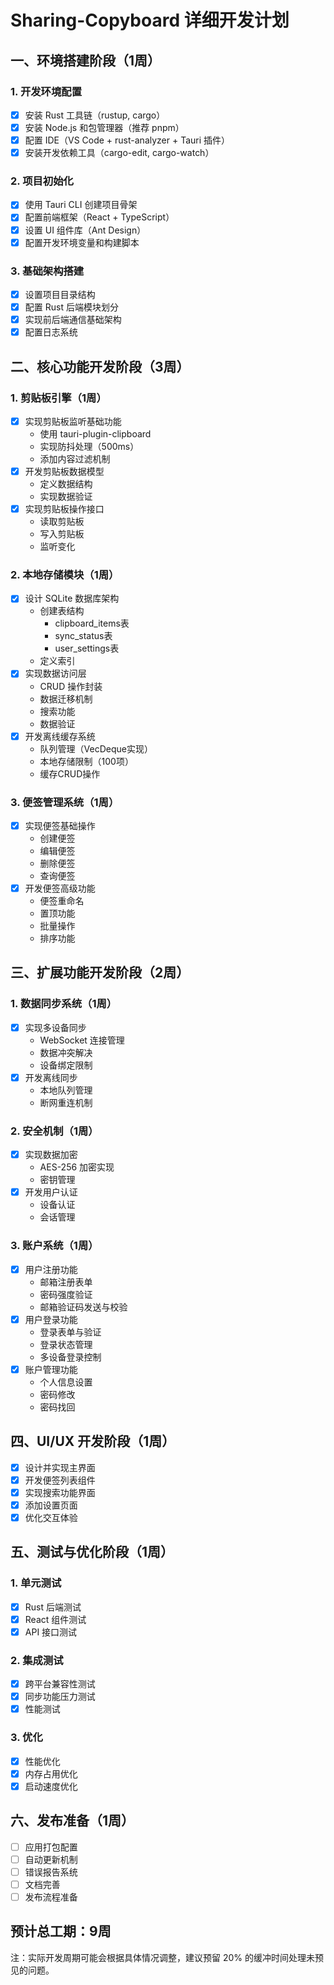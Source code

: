 # Sharing-Copyboard 详细开发计划

## 一、环境搭建阶段（1周）

### 1. 开发环境配置
- [x] 安装 Rust 工具链（rustup, cargo）
- [x] 安装 Node.js 和包管理器（推荐 pnpm）
- [x] 配置 IDE（VS Code + rust-analyzer + Tauri 插件）
- [x] 安装开发依赖工具（cargo-edit, cargo-watch）

### 2. 项目初始化
- [x] 使用 Tauri CLI 创建项目骨架
- [x] 配置前端框架（React + TypeScript）
- [x] 设置 UI 组件库（Ant Design）
- [x] 配置开发环境变量和构建脚本

### 3. 基础架构搭建
- [x] 设置项目目录结构
- [x] 配置 Rust 后端模块划分
- [x] 实现前后端通信基础架构
- [x] 配置日志系统

## 二、核心功能开发阶段（3周）

### 1. 剪贴板引擎（1周）
- [x] 实现剪贴板监听基础功能
  - 使用 tauri-plugin-clipboard 
  - 实现防抖处理（500ms）
  - 添加内容过滤机制
- [x] 开发剪贴板数据模型
  - 定义数据结构
  - 实现数据验证
- [x] 实现剪贴板操作接口
  - 读取剪贴板
  - 写入剪贴板
  - 监听变化

### 2. 本地存储模块（1周）
- [x] 设计 SQLite 数据库架构
  - 创建表结构
    - clipboard_items表
    - sync_status表
    - user_settings表
  - 定义索引
- [x] 实现数据访问层
  - CRUD 操作封装
  - 数据迁移机制
  - 搜索功能
  - 数据验证
- [x] 开发离线缓存系统
  - 队列管理（VecDeque实现）
  - 本地存储限制（100项）
  - 缓存CRUD操作

### 3. 便签管理系统（1周）
- [x] 实现便签基础操作
  - 创建便签
  - 编辑便签
  - 删除便签
  - 查询便签
- [x] 开发便签高级功能
  - 便签重命名
  - 置顶功能
  - 批量操作
  - 排序功能

## 三、扩展功能开发阶段（2周）

### 1. 数据同步系统（1周）
- [x] 实现多设备同步
  - WebSocket 连接管理
  - 数据冲突解决
  - 设备绑定限制
- [x] 开发离线同步
  - 本地队列管理
  - 断网重连机制

### 2. 安全机制（1周）
- [x] 实现数据加密
  - AES-256 加密实现
  - 密钥管理
- [x] 开发用户认证
  - 设备认证
  - 会话管理

### 3. 账户系统（1周）
- [x] 用户注册功能
  - 邮箱注册表单
  - 密码强度验证
  - 邮箱验证码发送与校验
- [x] 用户登录功能
  - 登录表单与验证
  - 登录状态管理
  - 多设备登录控制
- [x] 账户管理功能
  - 个人信息设置
  - 密码修改
  - 密码找回

## 四、UI/UX 开发阶段（1周）
- [x] 设计并实现主界面
- [x] 开发便签列表组件
- [x] 实现搜索功能界面
- [x] 添加设置页面
- [x] 优化交互体验

## 五、测试与优化阶段（1周）

### 1. 单元测试
- [x] Rust 后端测试
- [x] React 组件测试
- [x] API 接口测试

### 2. 集成测试
- [x] 跨平台兼容性测试
- [x] 同步功能压力测试
- [x] 性能测试

### 3. 优化
- [x] 性能优化
- [x] 内存占用优化
- [x] 启动速度优化

## 六、发布准备（1周）
- [ ] 应用打包配置
- [ ] 自动更新机制
- [ ] 错误报告系统
- [ ] 文档完善
- [ ] 发布流程准备

## 预计总工期：9周
注：实际开发周期可能会根据具体情况调整，建议预留 20% 的缓冲时间处理未预见的问题。